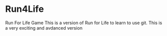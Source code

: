 # Run4Life
Run For Life Game
This is a version of Run for Life to learn to use git.
This is a very exciting and avdanced version

